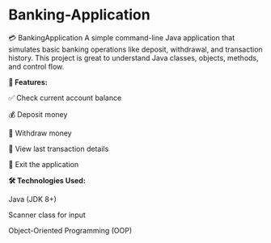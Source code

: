 # Banking-Application
💳 BankingApplication
A simple command-line Java application that simulates basic banking operations like deposit, withdrawal, and transaction history. This project is great to understand Java classes, objects, methods, and control flow.

**📌 Features:**

✅ Check current account balance

💰 Deposit money

💸 Withdraw money

📜 View last transaction details

🚪 Exit the application

**🛠️ Technologies Used:**

Java (JDK 8+)

Scanner class for input

Object-Oriented Programming (OOP)
